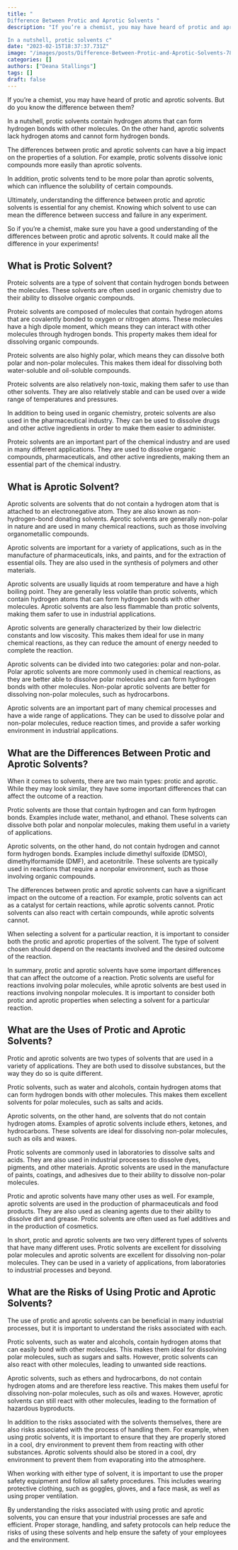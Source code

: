 ```yaml
---
title: "
Difference Between Protic and Aprotic Solvents "
description: "If you’re a chemist, you may have heard of protic and aprotic solvents. But do you know the difference between them?

In a nutshell, protic solvents c"
date: "2023-02-15T18:37:37.731Z"
image: "/images/posts/Difference-Between-Protic-and-Aprotic-Solvents-780x450.jpg"
categories: []
authors: ["Deana Stallings"]
tags: []
draft: false
---
```


If you’re a chemist, you may have heard of protic and aprotic solvents. But do you know the difference between them?

In a nutshell, protic solvents contain hydrogen atoms that can form hydrogen bonds with other molecules. On the other hand, aprotic solvents lack hydrogen atoms and cannot form hydrogen bonds.

The differences between protic and aprotic solvents can have a big impact on the properties of a solution. For example, protic solvents dissolve ionic compounds more easily than aprotic solvents.

In addition, protic solvents tend to be more polar than aprotic solvents, which can influence the solubility of certain compounds.

Ultimately, understanding the difference between protic and aprotic solvents is essential for any chemist. Knowing which solvent to use can mean the difference between success and failure in any experiment.

So if you’re a chemist, make sure you have a good understanding of the differences between protic and aprotic solvents. It could make all the difference in your experiments!

## What is Protic Solvent?

Proteic solvents are a type of solvent that contain hydrogen bonds between the molecules. These solvents are often used in organic chemistry due to their ability to dissolve organic compounds.

Proteic solvents are composed of molecules that contain hydrogen atoms that are covalently bonded to oxygen or nitrogen atoms. These molecules have a high dipole moment, which means they can interact with other molecules through hydrogen bonds. This property makes them ideal for dissolving organic compounds.

Proteic solvents are also highly polar, which means they can dissolve both polar and non-polar molecules. This makes them ideal for dissolving both water-soluble and oil-soluble compounds.

Proteic solvents are also relatively non-toxic, making them safer to use than other solvents. They are also relatively stable and can be used over a wide range of temperatures and pressures.

In addition to being used in organic chemistry, proteic solvents are also used in the pharmaceutical industry. They can be used to dissolve drugs and other active ingredients in order to make them easier to administer.

Proteic solvents are an important part of the chemical industry and are used in many different applications. They are used to dissolve organic compounds, pharmaceuticals, and other active ingredients, making them an essential part of the chemical industry.

## What is Aprotic Solvent?

Aprotic solvents are solvents that do not contain a hydrogen atom that is attached to an electronegative atom. They are also known as non-hydrogen-bond donating solvents. Aprotic solvents are generally non-polar in nature and are used in many chemical reactions, such as those involving organometallic compounds.

Aprotic solvents are important for a variety of applications, such as in the manufacture of pharmaceuticals, inks, and paints, and for the extraction of essential oils. They are also used in the synthesis of polymers and other materials.

Aprotic solvents are usually liquids at room temperature and have a high boiling point. They are generally less volatile than protic solvents, which contain hydrogen atoms that can form hydrogen bonds with other molecules. Aprotic solvents are also less flammable than protic solvents, making them safer to use in industrial applications.

Aprotic solvents are generally characterized by their low dielectric constants and low viscosity. This makes them ideal for use in many chemical reactions, as they can reduce the amount of energy needed to complete the reaction.

Aprotic solvents can be divided into two categories: polar and non-polar. Polar aprotic solvents are more commonly used in chemical reactions, as they are better able to dissolve polar molecules and can form hydrogen bonds with other molecules. Non-polar aprotic solvents are better for dissolving non-polar molecules, such as hydrocarbons.

Aprotic solvents are an important part of many chemical processes and have a wide range of applications. They can be used to dissolve polar and non-polar molecules, reduce reaction times, and provide a safer working environment in industrial applications.

## What are the Differences Between Protic and Aprotic Solvents?

When it comes to solvents, there are two main types: protic and aprotic. While they may look similar, they have some important differences that can affect the outcome of a reaction.

Protic solvents are those that contain hydrogen and can form hydrogen bonds. Examples include water, methanol, and ethanol. These solvents can dissolve both polar and nonpolar molecules, making them useful in a variety of applications.

Aprotic solvents, on the other hand, do not contain hydrogen and cannot form hydrogen bonds. Examples include dimethyl sulfoxide (DMSO), dimethylformamide (DMF), and acetonitrile. These solvents are typically used in reactions that require a nonpolar environment, such as those involving organic compounds.

The differences between protic and aprotic solvents can have a significant impact on the outcome of a reaction. For example, protic solvents can act as a catalyst for certain reactions, while aprotic solvents cannot. Protic solvents can also react with certain compounds, while aprotic solvents cannot.

When selecting a solvent for a particular reaction, it is important to consider both the protic and aprotic properties of the solvent. The type of solvent chosen should depend on the reactants involved and the desired outcome of the reaction.

In summary, protic and aprotic solvents have some important differences that can affect the outcome of a reaction. Protic solvents are useful for reactions involving polar molecules, while aprotic solvents are best used in reactions involving nonpolar molecules. It is important to consider both protic and aprotic properties when selecting a solvent for a particular reaction.

## What are the Uses of Protic and Aprotic Solvents?

Protic and aprotic solvents are two types of solvents that are used in a variety of applications. They are both used to dissolve substances, but the way they do so is quite different.

Protic solvents, such as water and alcohols, contain hydrogen atoms that can form hydrogen bonds with other molecules. This makes them excellent solvents for polar molecules, such as salts and acids.

Aprotic solvents, on the other hand, are solvents that do not contain hydrogen atoms. Examples of aprotic solvents include ethers, ketones, and hydrocarbons. These solvents are ideal for dissolving non-polar molecules, such as oils and waxes.

Protic solvents are commonly used in laboratories to dissolve salts and acids. They are also used in industrial processes to dissolve dyes, pigments, and other materials. Aprotic solvents are used in the manufacture of paints, coatings, and adhesives due to their ability to dissolve non-polar molecules.

Protic and aprotic solvents have many other uses as well. For example, aprotic solvents are used in the production of pharmaceuticals and food products. They are also used as cleaning agents due to their ability to dissolve dirt and grease. Protic solvents are often used as fuel additives and in the production of cosmetics.

In short, protic and aprotic solvents are two very different types of solvents that have many different uses. Protic solvents are excellent for dissolving polar molecules and aprotic solvents are excellent for dissolving non-polar molecules. They can be used in a variety of applications, from laboratories to industrial processes and beyond.

## What are the Risks of Using Protic and Aprotic Solvents?

The use of protic and aprotic solvents can be beneficial in many industrial processes, but it is important to understand the risks associated with each.

Protic solvents, such as water and alcohols, contain hydrogen atoms that can easily bond with other molecules. This makes them ideal for dissolving polar molecules, such as sugars and salts. However, protic solvents can also react with other molecules, leading to unwanted side reactions.

Aprotic solvents, such as ethers and hydrocarbons, do not contain hydrogen atoms and are therefore less reactive. This makes them useful for dissolving non-polar molecules, such as oils and waxes. However, aprotic solvents can still react with other molecules, leading to the formation of hazardous byproducts.

In addition to the risks associated with the solvents themselves, there are also risks associated with the process of handling them. For example, when using protic solvents, it is important to ensure that they are properly stored in a cool, dry environment to prevent them from reacting with other substances. Aprotic solvents should also be stored in a cool, dry environment to prevent them from evaporating into the atmosphere.

When working with either type of solvent, it is important to use the proper safety equipment and follow all safety procedures. This includes wearing protective clothing, such as goggles, gloves, and a face mask, as well as using proper ventilation.

By understanding the risks associated with using protic and aprotic solvents, you can ensure that your industrial processes are safe and efficient. Proper storage, handling, and safety protocols can help reduce the risks of using these solvents and help ensure the safety of your employees and the environment.
